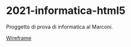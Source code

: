 # 2021-informatica-html5
Proggetto di prova di informatica al Marconi.


[Wireframe](https://app.diagrams.net/#Hgianlucaanselmi%2F2021-informatica.html5%2Fmain%2FUntitled%20Diagram.drawio)

